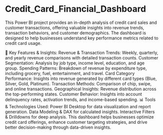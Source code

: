 # Credit_Card_Financial_Dashboard
This Power BI project provides an in-depth analysis of credit card sales and customer transactions, offering valuable insights into revenue trends, transaction behaviors, and customer demographics. The dashboard is designed to help businesses understand key performance metrics related to credit card usage.

🔹 Key Features & Insights:
Revenue & Transaction Trends: Weekly, quarterly, and yearly revenue comparisons with detailed transaction counts.
Customer Segmentation: Analysis by job type, income level, education, and age group.
Spending Patterns: Breakdown of revenue by expenditure type, including grocery, fuel, entertainment, and travel.
Card Category Performance: Insights into revenue generated by different card types (Blue, Silver, Gold, Platinum).
Transaction Methods: Comparison of chip, swipe, and online transactions.
Geographical Insights: Revenue distribution across the top-performing states.
Customer Behavior: Insights into account delinquency rates, activation trends, and income-based spending.
📊 Tools & Technologies Used:
Power BI Desktop for data visualization and report generation.
Data Modeling & DAX for calculated insights.
Interactive Filters & Drilldowns for deep analysis.
This dashboard helps businesses optimize credit card offerings, enhance customer targeting strategies, and drive better decision-making through data-driven insights.
